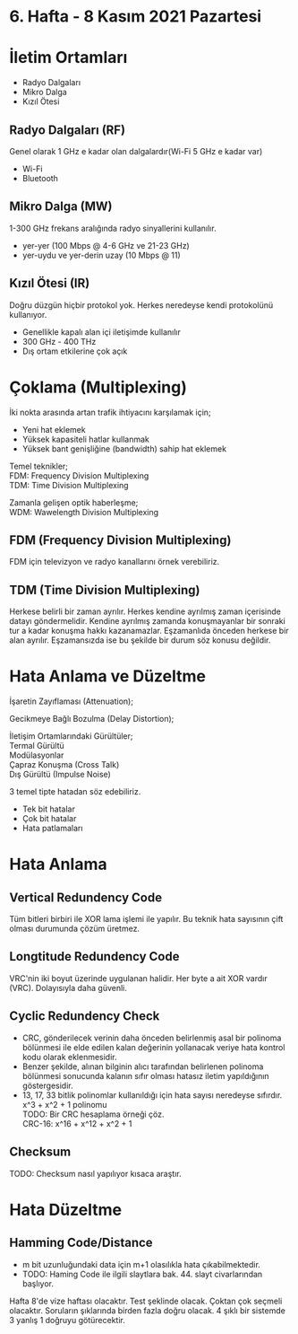 # 6. Hafta - 8 Kasım 2021 Pazartesi

# İletim Ortamları
* Radyo Dalgaları
* Mikro Dalga
* Kızıl Ötesi

## Radyo Dalgaları (RF)
Genel olarak 1 GHz e kadar olan dalgalardır(Wi-Fi 5 GHz e kadar var)  
* Wi-Fi
* Bluetooth 

## Mikro Dalga (MW)
1-300 GHz frekans aralığında radyo sinyallerini kullanılır.
* yer-yer (100 Mbps @ 4-6 GHz ve 21-23 GHz)
* yer-uydu ve yer-derin uzay (10 Mbps @ 11)

## Kızıl Ötesi (IR)
Doğru düzgün hiçbir protokol yok. Herkes neredeyse kendi protokolünü kullanıyor.

* Genellikle kapalı alan içi iletişimde kullanılır
* 300 GHz - 400 THz
* Dış ortam etkilerine çok açık

# Çoklama (Multiplexing)
İki nokta arasında artan trafik ihtiyacını karşılamak için;
  * Yeni hat eklemek
  * Yüksek kapasiteli hatlar kullanmak
* Yüksek bant genişliğine (bandwidth) sahip hat eklemek

Temel teknikler;  
FDM: Frequency Division Multiplexing  
TDM: Time Division Multiplexing

Zamanla gelişen optik haberleşme;  
WDM: Wawelength Division Multiplexing

## FDM (Frequency Division Multiplexing)
FDM için televizyon ve radyo kanallarını örnek verebiliriz.

## TDM (Time Division Multiplexing)
Herkese belirli bir zaman ayrılır. Herkes kendine ayrılmış zaman içerisinde datayı göndermelidir.
Kendine ayrılmış zamanda konuşmayanlar bir sonraki tur a kadar konuşma hakkı kazanamazlar.
Eşzamanlıda önceden herkese bir alan ayrılır. Eşzamansızda ise bu şekilde bir durum söz konusu değildir.

# Hata Anlama ve Düzeltme

İşaretin Zayıflaması (Attenuation);

Gecikmeye Bağlı Bozulma (Delay Distortion);

İletişim Ortamlarındaki Gürültüler;  
Termal Gürültü  
Modülasyonlar  
Çapraz Konuşma (Cross Talk)  
Dış Gürültü (Impulse Noise)

3 temel tipte hatadan söz edebiliriz.
* Tek bit hatalar
* Çok bit hatalar
* Hata patlamaları

# Hata Anlama
## Vertical Redundency Code
Tüm bitleri birbiri ile XOR lama işlemi ile yapılır.
Bu teknik hata sayısının çift olması durumunda çözüm üretmez.
## Longtitude Redundency Code
VRC'nin iki boyut üzerinde uygulanan halidir. Her byte a ait XOR vardır (VRC). Dolayısıyla daha güvenli.
## Cyclic Redundency Check
* CRC, gönderilecek verinin daha önceden belirlenmiş asal bir polinoma bölünmesi ile elde edilen kalan değerinin yollanacak veriye hata kontrol kodu olarak eklenmesidir.
* Benzer şekilde, alınan bilginin alıcı tarafından belirlenen polinoma bölünmesi sonucunda kalanın sıfır olması hatasız iletim yapıldığının göstergesidir.
* 13, 17, 33 bitlik polinomlar kullanıldığı için hata sayısı neredeyse sıfırdır.
x^3 + x^2 + 1 polinomu  
TODO: Bir CRC hesaplama örneği çöz.  
CRC-16: x^16 + x^12 + x^2 + 1
## Checksum
TODO: Checksum nasıl yapılıyor kısaca araştır.

# Hata Düzeltme
## Hamming Code/Distance
* m bit uzunluğundaki data için m+1 olasılıkla hata çıkabilmektedir.
* TODO: Haming Code ile ilgili slaytlara bak. 44. slayt civarlarından başlıyor.

Hafta 8'de vize haftası olacaktır. Test şeklinde olacak. Çoktan çok seçmeli olacaktır. Soruların şıklarında birden fazla doğru olacak. 4 şıklı bir sistemde 3 yanlış 1 doğruyu götürecektir.
 